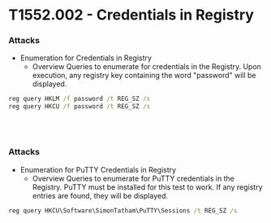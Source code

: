 <!---------------------------------------------------------------------------------
Copyright: (c) BLS OPS LLC.
This program is free software: you can redistribute it and/or modify
it under the terms of the GNU General Public License as published by
the Free Software Foundation, version 3.
This program is distributed in the hope that it will be useful,
but WITHOUT ANY WARRANTY; without even the implied warranty of
MERCHANTABILITY or FITNESS FOR A PARTICULAR PURPOSE. See the
GNU General Public License for more details.
You should have received a copy of the GNU General Public License
along with this program. If not, see <https://www.gnu.org/licenses/>.
--------------------------------------------------------------------------------->
# T1552.002 - Credentials in Registry

### Attacks
* Enumeration for Credentials in Registry
	* Overview
Queries to enumerate for credentials in the Registry. Upon execution, any registry key containing the word "password" will be displayed.

```cmd
reg query HKLM /f password /t REG_SZ /s
reg query HKCU /f password /t REG_SZ /s
```

<br/>
<br/>

### Attacks
* Enumeration for PuTTY Credentials in Registry
	* Overview
Queries to enumerate for PuTTY credentials in the Registry. PuTTY must be installed for this test to work. If any registry
entries are found, they will be displayed.

```cmd
reg query HKCU\Software\SimonTatham\PuTTY\Sessions /t REG_SZ /s
```

<br/>
